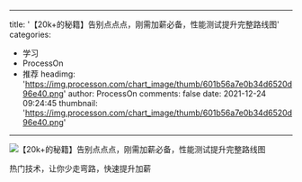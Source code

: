 
---
title: '【20k+的秘籍】告别点点点，刚需加薪必备，性能测试提升完整路线图'
categories: 
 - 学习
 - ProcessOn
 - 推荐
headimg: 'https://img.processon.com/chart_image/thumb/601b56a7e0b34d6520d96e40.png'
author: ProcessOn
comments: false
date: 2021-12-24 09:24:45
thumbnail: 'https://img.processon.com/chart_image/thumb/601b56a7e0b34d6520d96e40.png'
---

<div>   
<img class="thumb" alt="【20k+的秘籍】告别点点点，刚需加薪必备，性能测试提升完整路线图" src="https://img.processon.com/chart_image/thumb/601b56a7e0b34d6520d96e40.png" referrerpolicy="no-referrer">
<p>热门技术，让你少走弯路，快速提升加薪</p>  
</div>
            